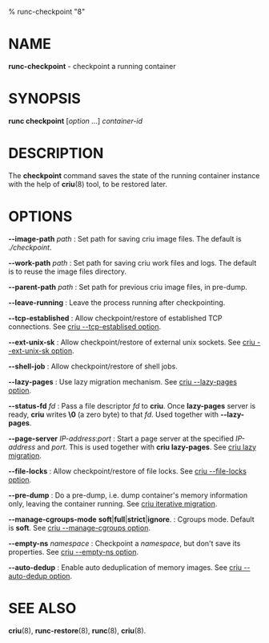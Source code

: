 % runc-checkpoint "8"

# NAME
**runc-checkpoint** - checkpoint a running container

# SYNOPSIS
**runc checkpoint** [_option_ ...] _container-id_

# DESCRIPTION
The **checkpoint** command saves the state of the running container instance
with the help of **criu**(8) tool, to be restored later.

# OPTIONS
**--image-path** _path_
: Set path for saving criu image files. The default is *./checkpoint*.

**--work-path** _path_
: Set path for saving criu work files and logs. The default is to reuse the
image files directory.

**--parent-path** _path_
: Set path for previous criu image files, in pre-dump.

**--leave-running**
: Leave the process running after checkpointing.

**--tcp-established**
: Allow checkpoint/restore of established TCP connections. See
[criu --tcp-establised option](https://criu.org/CLI/opt/--tcp-established).

**--ext-unix-sk**
: Allow checkpoint/restore of external unix sockets. See
[criu --ext-unix-sk option](https://criu.org/CLI/opt/--ext-unix-sk).

**--shell-job**
: Allow checkpoint/restore of shell jobs.

**--lazy-pages**
: Use lazy migration mechanism. See
[criu --lazy-pages option](https://criu.org/CLI/opt/--lazy-pages).

**--status-fd** _fd_
: Pass a file descriptor _fd_ to **criu**. Once **lazy-pages** server is ready,
**criu** writes **\0** (a zero byte) to that _fd_. Used together with
**--lazy-pages**.

**--page-server** _IP-address_:_port_
: Start a page server at the specified _IP-address_ and _port_. This is used
together with **criu lazy-pages**. See
[criu lazy migration](https://criu.org/Lazy_migration).

**--file-locks**
: Allow checkpoint/restore of file locks. See
[criu --file-locks option](https://criu.org/CLI/opt/--file-locks).

**--pre-dump**
: Do a pre-dump, i.e. dump container's memory information only, leaving the
container running. See [criu iterative migration](https://criu.org/Iterative_migration).

**--manage-cgroups-mode** **soft**|**full**|**strict**|**ignore**.
: Cgroups mode. Default is **soft**. See
[criu --manage-cgroups option](https://criu.org/CLI/opt/--manage-cgroups).

**--empty-ns** _namespace_
: Checkpoint a _namespace_, but don't save its properties. See
[criu --empty-ns option](https://criu.org/CLI/opt/--empty-ns).

**--auto-dedup**
: Enable auto deduplication of memory images. See
[criu --auto-dedup option](https://criu.org/CLI/opt/--auto-dedup).

# SEE ALSO
**criu**(8),
**runc-restore**(8),
**runc**(8),
**criu**(8).
